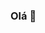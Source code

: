 ### Olá 👋

<!--
**GXCP/GXCP** is a ✨ _special_ ✨ repository because its `README.md` (this file) appears on your GitHub profile.

Me chamo Gustavo, tenho 15 anos, e atualmente sou estudante

- 🔭 I’m currently working on ...
- 🌱 I’m currently learning ...
- 👯 I’m looking to collaborate on ...
- 🤔 I’m looking for help with ...
- 💬 Ask me about ...
- 📫 How to reach me: ...
- 😄 Pronouns: ...
- ⚡ Fun fact: ...
-->
